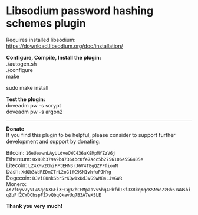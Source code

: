 Libsodium password hashing schemes plugin
=========================================

Requires installed libsodium: https://download.libsodium.org/doc/installation/
  
  
**Configure, Compile, Install the plugin:**  
./autogen.sh  
./configure  
make  
  
sudo make install  
  
**Test the plugin:**  
doveadm pw -s scrypt  
doveadm pw -s argon2  
  
---  
  
**Donate**  
If you find this plugin to be helpful, please consider to support further development and support by donating:

Bitcoin: `16eUeawnLAyULdveQWC436aK8MpMYZzV6j`  
Ethereum: `0x80b379a9b47364bc0fe7acc5b2756106e556405e`  
Litecoin: `LZ4XMv2ChiFFtEHN3rJ6V4TEgQZPFfionN`  
Dash: `XdQb3VdREDmZTrL2oG1fC9SN1vhfuPJMYg`  
Dogecoin: `DJviBUnkSbr5rKQw1xDdJVGSwMB4LJvGWR`  
Monero: `4K7fGyv7yVL4SqgNXGFiXECq9ZhCHMpzaVv5hq4PhfdJ3fJXRkqXqcKSNWoZzBh67WNsbiqZuFf2CWDCbspFZXvQbqQkavUq7BZA7eXSLE`  

**Thank you very much!**  

